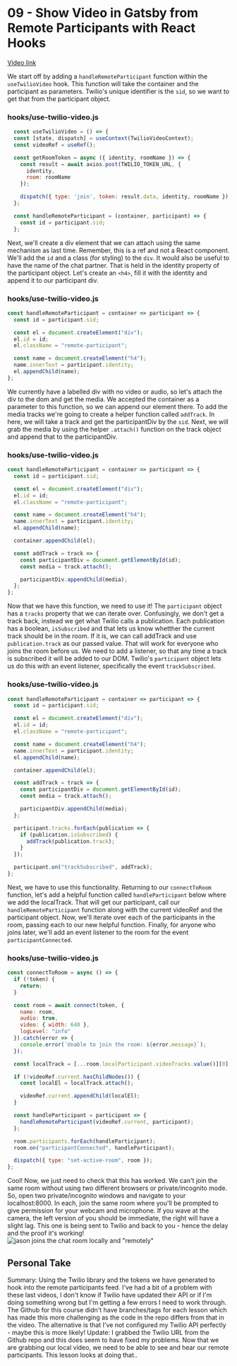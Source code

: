 # 09 - Show Video in Gatsby from Remote Participants with React Hooks

[Video link](https://egghead.io/lessons/gatsby-show-video-in-gatsby-from-remote-participants-with-react-hooks)

We start off by adding a `handleRemoteParticipant` function within the `useTwilioVideo` hook. This function will take the container and the participant as parameters.
Twilio's unique identifier is the `sid`, so we want to get that from the participant object.

### hooks/use-twilio-video.js

```jsx
  const useTwilioVideo = () => {
  const [state, dispatch] = useContext(TwilioVideoContext);
  const videoRef = useRef();

  const getRoomToken = async ({ identity, roomName }) => {
    const result = await axios.post(TWILIO_TOKEN_URL, {
      identity,
      room: roomName
    });

    dispatch({ type: 'join', token: result.data, identity, roomName });
  };

  const handleRemoteParticipant = (container, participant) => {
    const id = participant.sid;
  };
```

Next, we'll create a div element that we can attach using the same mechanism as last time. Remember, this is a ref and not a React component. We'll add the `id` and a class (for styling) to the `div`.
It would also be useful to have the name of the chat partner. That is held in the identity property of the participant object. Let's create an `<h4>`, fill it with the identity and append it to our participant div.

### hooks/use-twilio-video.js

```jsx
const handleRemoteParticipant = container => participant => {
  const id = participant.sid;

  const el = document.createElement("div");
  el.id = id;
  el.className = "remote-participant";

  const name = document.createElement("h4");
  name.innerText = participant.identity;
  el.appendChild(name);
};
```

We currently have a labelled div with no video or audio, so let's attach the div to the dom and get the media.
We accepted the container as a parameter to this function, so we can append our element there.
To add the media tracks we're going to create a helper function called `addTrack`. In here, we will take a track and get the participantDiv by the `sid`. Next, we will grab the media by using the helper `.attach()` function on the track object and append that to the participantDiv.

### hooks/use-twilio-video.js

```jsx
const handleRemoteParticipant = container => participant => {
  const id = participant.sid;

  const el = document.createElement("div");
  el.id = id;
  el.className = "remote-participant";

  const name = document.createElement("h4");
  name.innerText = participant.identity;
  el.appendChild(name);

  container.appendChild(el);

  const addTrack = track => {
    const participantDiv = document.getElementById(id);
    const media = track.attach();

    participantDiv.appendChild(media);
  };
};
```

Now that we have this function, we need to use it! The `participant` object has a `tracks` property that we can iterate over. Confusingly, we don't get a track back, instead we get what Twilio calls a publication. Each publication has a boolean, `isSubscribed` and that lets us know whetther the current track should be in the room. If it is, we can call addTrack and use `publication.track` as our passed value.
That will work for everyone who joins the room before us. We need to add a listener, so that any time a track is subscribed it will be added to our DOM. Twilio's `participant` object lets us do this with an event listener, specifically the event `trackSubscribed`.

### hooks/use-twilio-video.js

```jsx
const handleRemoteParticipant = container => participant => {
  const id = participant.sid;

  const el = document.createElement("div");
  el.id = id;
  el.className = "remote-participant";

  const name = document.createElement("h4");
  name.innerText = participant.identity;
  el.appendChild(name);

  container.appendChild(el);

  const addTrack = track => {
    const participantDiv = document.getElementById(id);
    const media = track.attach();

    participantDiv.appendChild(media);
  };

  participant.tracks.forEach(publication => {
    if (publication.isSubscribed) {
      addTrack(publication.track);
    }
  });

  participant.on("trackSubscribed", addTrack);
};
```

Next, we have to use this functionality. Returning to our `connectToRoom` function, let's add a helpful function called `handleParticipant` below where we add the localTrack. That will get our participant, call our `handleRemoteParticipant` function along with the current videoRef and the participant object.
Now, we'll iterate over each of the participants in the room, passing each to our new helpful function. Finally, for anyone who joins later, we'll add an event listener to the room for the event `participantConnected`.

### hooks/use-twilio-video.js

```jsx
const connectToRoom = async () => {
  if (!token) {
    return;
  }

  const room = await connect(token, {
    name: room,
    audio: true,
    video: { width: 640 },
    logLevel: "info"
  }).catch(error => {
    console.error(`Unable to join the room: ${error.message}`);
  });

  const localTrack = [...room.localParticipant.videoTracks.value()][0].track;

  if (!videoRef.current.hasChildNodes()) {
    const localEl = localTrack.attach();

    videoRef.current.appendChild(localEl);
  }

  const handleParticipant = participant => {
    handleRemoteParticipant(videoRef.current, participant);
  };

  room.participants.forEach(handleParticipant);
  room.on("participantConnected", handleParticipant);

  dispatch({ type: "set-active-room", room });
};
```

Cool! Now, we just need to check that this has worked. We can't join the same room without using two different browsers or private/incognito mode.
So, open two private/incognito windows and navigate to your localhost:8000. In each, join the same room where you'll be prompted to give permission for your webcam and microphone.
If you wave at the camera, the left version of you should be immediate, the right will have a slight lag. This one is being sent to Twilio and back to you - hence the delay and the proof it's working!
![jason joins the chat room locally and "remotely"](https://res.cloudinary.com/dg3gyk0gu/image/upload/v1576277267/transcript-images/gatsby-show-video-in-gatsby-from-remote-participants-with-react-hooks-jason-joins-twice.jpg)

## Personal Take

Summary: Using the Twilio library and the tokens we have generated to hook into the remote participants feed. I've had a bit of a problem with these last videos, I don't know if Twilio have updated their API or if I'm doing something wrong but I'm getting a few errors I need to work through. The Github for this course didn't have branches/tags for each lesson which has made this more challenging as the code in the repo differs from that in the video. The alternative is that I've not configured my Twilio API perfectly - maybe this is more likely! Update: I grabbed the Twilio URL from the Github repo and this does seem to have fixed my problems.
Now that we are grabbing our local video, we need to be able to see and hear our remote participants. This lesson looks at doing that..
